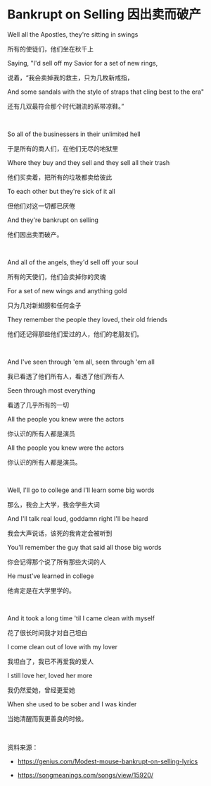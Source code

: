 # Bankrupt on Selling 因出卖而破产

Well all the Apostles, they're sitting in swings

所有的使徒们，他们坐在秋千上

Saying, "I'd sell off my Savior for a set of new rings,

说着，“我会卖掉我的救主，只为几枚新戒指，

And some sandals with the style of straps that cling best to the era"

还有几双最符合那个时代潮流的系带凉鞋。”

<br>

So all of the businessers in their unlimited hell

于是所有的商人们，在他们无尽的地狱里

Where they buy and they sell and they sell all their trash

他们买卖着，把所有的垃圾都卖给彼此

To each other but they're sick of it all

但他们对这一切都已厌倦

And they're bankrupt on selling

他们因出卖而破产。

<br>

And all of the angels, they'd sell off your soul

所有的天使们，他们会卖掉你的灵魂

For a set of new wings and anything gold

只为几对新翅膀和任何金子

They remember the people they loved, their old friends

他们还记得那些他们爱过的人，他们的老朋友们。

<br>

And I've seen through 'em all, seen through 'em all

我已看透了他们所有人，看透了他们所有人

Seen through most everything

看透了几乎所有的一切

All the people you knew were the actors

你认识的所有人都是演员

All the people you knew were the actors

你认识的所有人都是演员。

<br>

Well, I'll go to college and I'll learn some big words

那么，我会上大学，我会学些大词

And I'll talk real loud, goddamn right I'll be heard

我会大声说话，该死的我肯定会被听到

You'll remember the guy that said all those big words

你会记得那个说了所有那些大词的人

He must've learned in college

他肯定是在大学里学的。

<br>

And it took a long time 'til I came clean with myself

花了很长时间我才对自己坦白

I come clean out of love with my lover

我坦白了，我已不再爱我的爱人

I still love her, loved her more

我仍然爱她，曾经更爱她

When she used to be sober and I was kinder

当她清醒而我更善良的时候。

<br>

资料来源：

- https://genius.com/Modest-mouse-bankrupt-on-selling-lyrics

- https://songmeanings.com/songs/view/15920/

